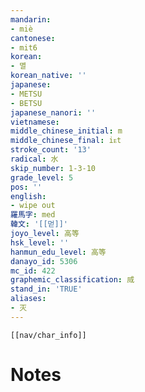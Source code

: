 ```yaml
---
mandarin:
- miè
cantonese:
- mit6
korean:
- 멸
korean_native: ''
japanese:
- METSU
- BETSU
japanese_nanori: ''
vietnamese:
middle_chinese_initial: m
middle_chinese_final: iᴇt
stroke_count: '13'
radical: 水
skip_number: 1-3-10
grade_level: 5
pos: ''
english:
- wipe out
羅馬字: med
韓文: '[[먿]]'
joyo_level: 高等
hsk_level: ''
hanmun_edu_level: 高等
danayo_id: 5306
mc_id: 422
graphemic_classification: 烕
stand_in: 'TRUE'
aliases:
- 灭
---
```

```meta-bind-embed
[[nav/char_info]]
```

# Notes
